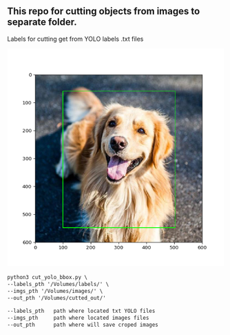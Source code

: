## This repo for cutting objects from images to separate folder.
Labels for cutting get from YOLO labels .txt files

![](bbox_cut.png)


```
python3 cut_yolo_bbox.py \
--labels_pth '/Volumes/labels/' \
--imgs_pth '/Volumes/images/' \
--out_pth '/Volumes/cutted_out/'
```

```
--labels_pth   path where located txt YOLO files  
--imgs_pth     path where located images files  
--out_pth      path where will save croped images
```
